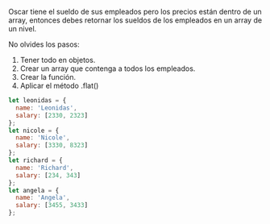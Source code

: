Oscar tiene el sueldo de sus empleados pero los precios están dentro de un array, entonces debes retornar los sueldos de los empleados en un array de un nivel.

No olvides los pasos:

1. Tener todo en objetos.
2. Crear un array que contenga a todos los empleados.
3. Crear la función.
4. Aplicar el método .flat()

```javascript
let leonidas = {
  name: 'Leonidas',
  salary: [2330, 2323]
};
let nicole = {
  name: 'Nicole',
  salary: [3330, 8323]
};
let richard = {
  name: 'Richard',
  salary: [234, 343]
};
let angela = {
  name: 'Angela',
  salary: [3455, 3433]
};
```
